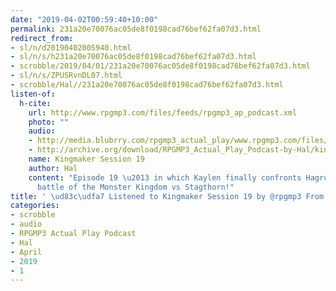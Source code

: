 ```yaml
---
date: "2019-04-02T00:59:40+10:00"
permalink: 231a20e70076ac05de8f0198cad76bef62fa07d3.html
redirect_from:
- sl/n/d20190402005940.html
- sl/n/s/h231a20e70076ac05de8f0198cad76bef62fa07d3.html
- scrobble/2019/04/01/231a20e70076ac05de8f0198cad76bef62fa07d3.html
- sl/n/s/ZPUSRvnDL07.html
- scrobble/Hal//231a20e70076ac05de8f0198cad76bef62fa07d3.html
listen-of:
  h-cite:
    url: http://www.rpgmp3.com/files/feeds/rpgmp3_ap_podcast.xml
    photo: ""
    audio:
    - http://media.blubrry.com/rpgmp3_actual_play/www.rpgmp3.com/files/game_recordings/Sugar_Fuelled_Gamers/kingmaker_session_19.mp3
    - http://archive.org/download/RPGMP3_Actual_Play_Podcast-by-Hal/kingmaker_session_19.mp3
    name: Kingmaker Session 19
    author: Hal
    content: "Episode 19 \u2013 in which Kaylen finally confronts Hagrulka, in the
      battle of the Monster Kingdom vs Stagthorn!"
title: ' \ud83c\udfa7 Listened to Kingmaker Session 19 by @rpgmp3 From #RPGMP3ActualPlayPodcast'
categories:
- scrobble
- audio
- RPGMP3 Actual Play Podcast
- Hal
- April
- 2019
- 1
---
```

